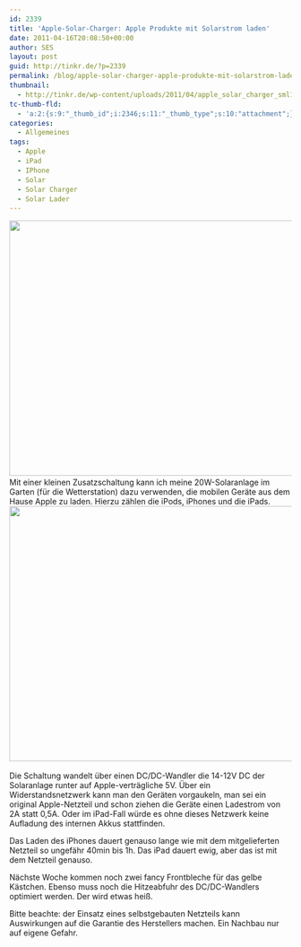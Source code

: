 ```yaml
---
id: 2339
title: 'Apple-Solar-Charger: Apple Produkte mit Solarstrom laden'
date: 2011-04-16T20:08:50+00:00
author: SES
layout: post
guid: http://tinkr.de/?p=2339
permalink: /blog/apple-solar-charger-apple-produkte-mit-solarstrom-laden/
thumbnail:
  - http://tinkr.de/wp-content/uploads/2011/04/apple_solar_charger_sml1.jpg
tc-thumb-fld:
  - 'a:2:{s:9:"_thumb_id";i:2346;s:11:"_thumb_type";s:10:"attachment";}'
categories:
  - Allgemeines
tags:
  - Apple
  - iPad
  - IPhone
  - Solar
  - Solar Charger
  - Solar Lader
---
```

<img loading="lazy" src="/assets/2011/04/apple_solar_charger_11.jpg" alt="" title="Apple-Solar-Charger: (fast) komplettes Kit " width="606" height="455" class="alignnone size-full wp-image-2344" srcset="/assets/2011/04/apple_solar_charger_11.jpg 606w, /assets/2011/04/apple_solar_charger_11-240x180.jpg 240w" sizes="(max-width: 606px) 100vw, 606px" />
Mit einer kleinen Zusatzschaltung kann ich meine 20W-Solaranlage im Garten (für die Wetterstation) dazu verwenden, die mobilen Geräte aus dem Hause Apple zu laden. Hierzu zählen die iPods, iPhones und die iPads.
<img loading="lazy" src="/assets/2011/04/apple_solar_charger_21.jpg" alt="" title="Apple-Solar-Charger - Elektronik und iPhone" width="606" height="455" class="alignnone size-full wp-image-2345" srcset="/assets/2011/04/apple_solar_charger_21.jpg 606w, /assets/2011/04/apple_solar_charger_21-240x180.jpg 240w" sizes="(max-width: 606px) 100vw, 606px" />

Die Schaltung wandelt über einen DC/DC-Wandler die 14-12V DC der Solaranlage runter auf Apple-verträgliche 5V. Über ein Widerstandsnetzwerk kann man den Geräten vorgaukeln, man sei ein original Apple-Netzteil und schon ziehen die Geräte einen Ladestrom von 2A statt 0,5A. Oder im iPad-Fall würde es ohne dieses Netzwerk keine Aufladung des internen Akkus stattfinden.

Das Laden des iPhones dauert genauso lange wie mit dem mitgelieferten Netzteil so ungefähr 40min bis 1h. Das iPad dauert ewig, aber das ist mit dem Netzteil genauso.

Nächste Woche kommen noch zwei fancy Frontbleche für das gelbe Kästchen. Ebenso muss noch die Hitzeabfuhr des DC/DC-Wandlers optimiert werden. Der wird etwas heiß.

Bitte beachte: der Einsatz eines selbstgebauten Netzteils kann Auswirkungen auf die Garantie des Herstellers machen. Ein Nachbau nur auf eigene Gefahr.
